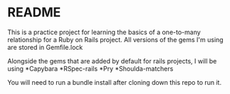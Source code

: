 # README

This is a practice project for learning the basics of a one-to-many relationship for a Ruby on Rails project. All versions of the gems I'm using are stored in Gemfile.lock

Alongside the gems that are added by default for rails projects, I will be using 
*Capybara 
*RSpec-rails
*Pry 
*Shoulda-matchers

You will need to run a bundle install after cloning down this repo to run it. 
